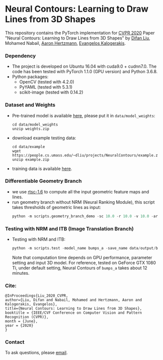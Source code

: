 # Neural Contours: Learning to Draw Lines from 3D Shapes

This repository contains the PyTorch implementation for [CVPR 2020](http://cvpr2020.thecvf.com/) Paper "Neural Contours: Learning to Draw Lines from 3D Shapes" by [Difan Liu](https://people.cs.umass.edu/~dliu/), Mohamed Nabail, [Aaron Hertzmann](https://www.dgp.toronto.edu/~hertzman/), [Evangelos Kalogerakis](https://people.cs.umass.edu/~kalo/).

### Dependency
- The project is developed on Ubuntu 16.04 with cuda9.0 + cudnn7.0. The code has been tested with PyTorch 1.1.0 (GPU version) and Python 3.6.8. 
- Python packages:
    - OpenCV (tested with 4.2.0)
    - PyYAML (tested with 5.3.1)
    - scikit-image (tested with 0.14.2)

### Dataset and Weights
- Pre-trained model is available [here](https://www.dropbox.com/s/nihzuh524oe0zuu/weights.zip?dl=0), please put it in `data/model_weights`:
    ```
    cd data/model_weights
    unzip weights.zip
    ```

- download example testing data:
    ```
    cd data/example
    wget https://people.cs.umass.edu/~dliu/projects/NeuralContours/example.zip
    unzip example.zip
    ```
- training data is available [here](https://www.dropbox.com/s/ufiu97sn4j4h9z0/dataset.zip?dl=0).

    
### Differentiable Geometry Branch
- we use [rtsc-1.6](https://gfx.cs.princeton.edu/proj/sugcon/) to compute all the input geometric feature maps and lines.
- run geometry branch without NRM (Neural Ranking Module), this script takes thresholds of geometric lines as input:
    ```python
    python -m scripts.geometry_branch_demo -sc 10.0 -r 10.0 -v 10.0 -ar 0.1 -model_name bumps_a -save_name data/output/bumps_a.png
    ```

### Testing with NRM and ITB (Image Translation Branch)
- Testing with NRM and ITB:
    ```python
    python -m scripts.test -model_name bumps_a -save_name data/output/bumps_a_NCs.png
    ```
    Note that computation time depends on GPU performance, parameter setting and input 3D model. For reference, tested on GeForce GTX 1080 Ti, under default setting, Neural Contours of `bumps_a` takes about 12 minutes.

### Cite:
```
@InProceedings{Liu_2020_CVPR,
author={Liu, Difan and Nabail, Mohamed and Hertzmann, Aaron and Kalogerakis, Evangelos},
title={Neural Contours: Learning to Draw Lines from 3D Shapes},
booktitle = {IEEE/CVF Conference on Computer Vision and Pattern Recognition (CVPR)},
month = {June},
year = {2020}
}
```

### Contact
To ask questions, please [email](mailto:dliu@cs.umass.edu).

